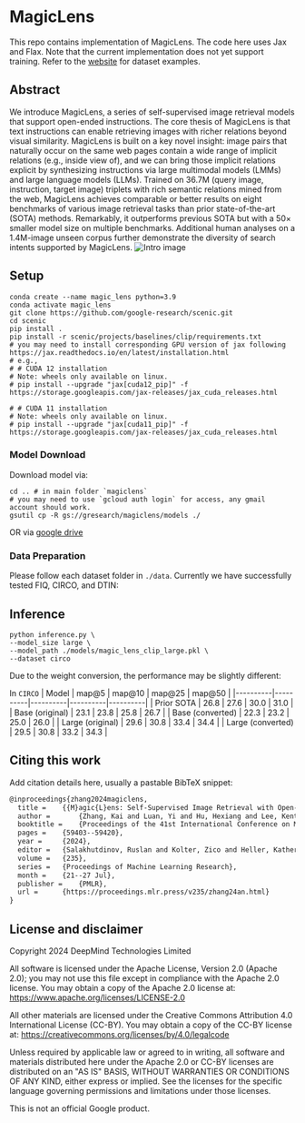 # MagicLens

This repo contains implementation of MagicLens. The code here uses Jax and Flax.
Note that the current implementation does not yet support training.
Refer to the [website](https://open-vision-language.github.io/MagicLens/) for dataset examples.

## Abstract

We introduce MagicLens, a series of self-supervised image retrieval models that support
open-ended instructions. The core thesis of MagicLens is that text
instructions can enable retrieving images with
richer relations beyond visual similarity. MagicLens is built on a
key novel insight: image pairs that naturally occur
on the same web pages contain a wide range of implicit relations (e.g., inside view of), and we
can bring those implicit relations explicit by synthesizing instructions via large multimodal models (LMMs) and large language models (LLMs).
Trained on 36.7M (query image, instruction, target image) triplets with rich semantic relations
mined from the web, MagicLens achieves comparable or better results on eight benchmarks of
various image retrieval tasks than prior state-of-the-art (SOTA) methods. Remarkably, it outperforms previous SOTA but with a 50× smaller
model size on multiple benchmarks. Additional
human analyses on a 1.4M-image unseen corpus
further demonstrate the diversity of search intents
supported by MagicLens.
![Intro image](https://open-vision-language.github.io/MagicLens/static/images/magiclens_overview.png)

## Setup
```
conda create --name magic_lens python=3.9
conda activate magic_lens
git clone https://github.com/google-research/scenic.git
cd scenic
pip install .
pip install -r scenic/projects/baselines/clip/requirements.txt
# you may need to install corresponding GPU version of jax following https://jax.readthedocs.io/en/latest/installation.html
# e.g.,
# # CUDA 12 installation
# Note: wheels only available on linux.
# pip install --upgrade "jax[cuda12_pip]" -f https://storage.googleapis.com/jax-releases/jax_cuda_releases.html

# # CUDA 11 installation
# Note: wheels only available on linux.
# pip install --upgrade "jax[cuda11_pip]" -f https://storage.googleapis.com/jax-releases/jax_cuda_releases.html
```

### Model Download
Download model via:
```
cd .. # in main folder `magiclens`
# you may need to use `gcloud auth login` for access, any gmail account should work.
gsutil cp -R gs://gresearch/magiclens/models ./
```

OR via [google drive](https://drive.google.com/drive/folders/1MXszMqIIh-yV7cYxWUxP7uHs9gfuTT3u)

### Data Preparation
Please follow each dataset folder in `./data`. Currently we have successfully tested FIQ, CIRCO, and DTIN:

## Inference
```
python inference.py \
--model_size large \
--model_path ./models/magic_lens_clip_large.pkl \
--dataset circo

```

Due to the weight conversion, the performance may be slightly different:

In `CIRCO`
| Model | map@5 | map@10 | map@25 | map@50 |
|----------|----------|----------|----------|----------|
| Prior SOTA | 26.8 | 27.6 | 30.0 | 31.0 |
| Base (original) | 23.1 | 23.8 | 25.8 | 26.7 |
| Base (converted) | 22.3 | 23.2 | 25.0 | 26.0 |
| Large (original) | 29.6 | 30.8 | 33.4 | 34.4 |
| Large (converted) | 29.5 | 30.8 | 33.2 | 34.3 |

## Citing this work

Add citation details here, usually a pastable BibTeX snippet:

```latex
@inproceedings{zhang2024magiclens,
  title = 	 {{M}agic{L}ens: Self-Supervised Image Retrieval with Open-Ended Instructions},
  author =       {Zhang, Kai and Luan, Yi and Hu, Hexiang and Lee, Kenton and Qiao, Siyuan and Chen, Wenhu and Su, Yu and Chang, Ming-Wei},
  booktitle = 	 {Proceedings of the 41st International Conference on Machine Learning},
  pages = 	 {59403--59420},
  year = 	 {2024},
  editor = 	 {Salakhutdinov, Ruslan and Kolter, Zico and Heller, Katherine and Weller, Adrian and Oliver, Nuria and Scarlett, Jonathan and Berkenkamp, Felix},
  volume = 	 {235},
  series = 	 {Proceedings of Machine Learning Research},
  month = 	 {21--27 Jul},
  publisher =    {PMLR},
  url = 	 {https://proceedings.mlr.press/v235/zhang24an.html}
}

```

## License and disclaimer

Copyright 2024 DeepMind Technologies Limited

All software is licensed under the Apache License, Version 2.0 (Apache 2.0);
you may not use this file except in compliance with the Apache 2.0 license.
You may obtain a copy of the Apache 2.0 license at:
https://www.apache.org/licenses/LICENSE-2.0

All other materials are licensed under the Creative Commons Attribution 4.0
International License (CC-BY). You may obtain a copy of the CC-BY license at:
https://creativecommons.org/licenses/by/4.0/legalcode

Unless required by applicable law or agreed to in writing, all software and
materials distributed here under the Apache 2.0 or CC-BY licenses are
distributed on an "AS IS" BASIS, WITHOUT WARRANTIES OR CONDITIONS OF ANY KIND,
either express or implied. See the licenses for the specific language governing
permissions and limitations under those licenses.

This is not an official Google product.
